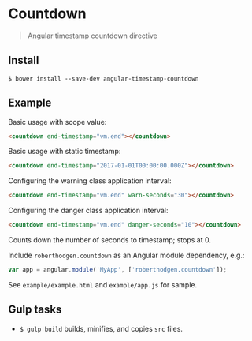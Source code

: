 # Countdown
> Angular timestamp countdown directive


## Install

`$ bower install --save-dev angular-timestamp-countdown`


## Example

Basic usage with scope value:
```html
<countdown end-timestamp="vm.end"></countdown>
```

Basic usage with static timestamp:
```html
<countdown end-timestamp="2017-01-01T00:00:00.000Z"></countdown>
```

Configuring the warning class application interval:
```html
<countdown end-timestamp="vm.end" warn-seconds="30"></countdown>
```

Configuring the danger class application interval:
```html
<countdown end-timestamp="vm.end" danger-seconds="10"></countdown>
```

Counts down the number of seconds to timestamp; stops at 0.

Include `roberthodgen.countdown` as an Angular module dependency, e.g.:

```js
var app = angular.module('MyApp', ['roberthodgen.countdown']);
```

See `example/example.html` and `example/app.js` for sample.


## Gulp tasks

- `$ gulp build` builds, minifies, and copies `src` files.
